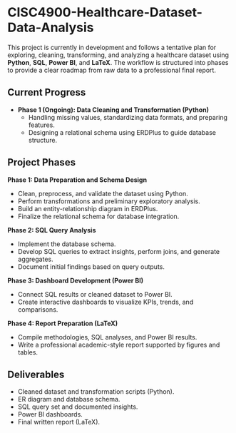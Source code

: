 # CISC4900-Healthcare-Dataset-Data-Analysis

This project is currently in development and follows a tentative plan for exploring, cleaning, transforming, and analyzing a healthcare dataset using **Python**, **SQL**, **Power BI**, and **LaTeX**. The workflow is structured into phases to provide a clear roadmap from raw data to a professional final report.  

## Current Progress
- **Phase 1 (Ongoing): Data Cleaning and Transformation (Python)**  
  - Handling missing values, standardizing data formats, and preparing features.  
  - Designing a relational schema using ERDPlus to guide database structure.  

## Project Phases

**Phase 1: Data Preparation and Schema Design**  
- Clean, preprocess, and validate the dataset using Python.  
- Perform transformations and preliminary exploratory analysis.  
- Build an entity-relationship diagram in ERDPlus.  
- Finalize the relational schema for database integration.  

**Phase 2: SQL Query Analysis**  
- Implement the database schema.  
- Develop SQL queries to extract insights, perform joins, and generate aggregates.  
- Document initial findings based on query outputs.  

**Phase 3: Dashboard Development (Power BI)**  
- Connect SQL results or cleaned dataset to Power BI.  
- Create interactive dashboards to visualize KPIs, trends, and comparisons.  

**Phase 4: Report Preparation (LaTeX)**  
- Compile methodologies, SQL analyses, and Power BI results.  
- Write a professional academic-style report supported by figures and tables.  

## Deliverables
- Cleaned dataset and transformation scripts (Python).  
- ER diagram and database schema.  
- SQL query set and documented insights.  
- Power BI dashboards.  
- Final written report (LaTeX).  
